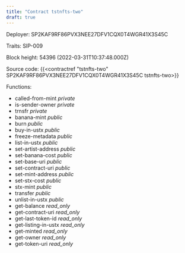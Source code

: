 ```yaml
---
title: "Contract tstnfts-two"
draft: true
---
```

Deployer: SP2KAF9RF86PVX3NEE27DFV1CQX0T4WGR41X3S45C

Traits:
SIP-009 



Block height: 54396 (2022-03-31T10:37:48.000Z)

Source code: {{<contractref "tstnfts-two" SP2KAF9RF86PVX3NEE27DFV1CQX0T4WGR41X3S45C tstnfts-two>}}

Functions:

* called-from-mint _private_
* is-sender-owner _private_
* trnsfr _private_
* banana-mint _public_
* burn _public_
* buy-in-ustx _public_
* freeze-metadata _public_
* list-in-ustx _public_
* set-artist-address _public_
* set-banana-cost _public_
* set-base-uri _public_
* set-contract-uri _public_
* set-mint-address _public_
* set-stx-cost _public_
* stx-mint _public_
* transfer _public_
* unlist-in-ustx _public_
* get-balance _read_only_
* get-contract-uri _read_only_
* get-last-token-id _read_only_
* get-listing-in-ustx _read_only_
* get-minted _read_only_
* get-owner _read_only_
* get-token-uri _read_only_
